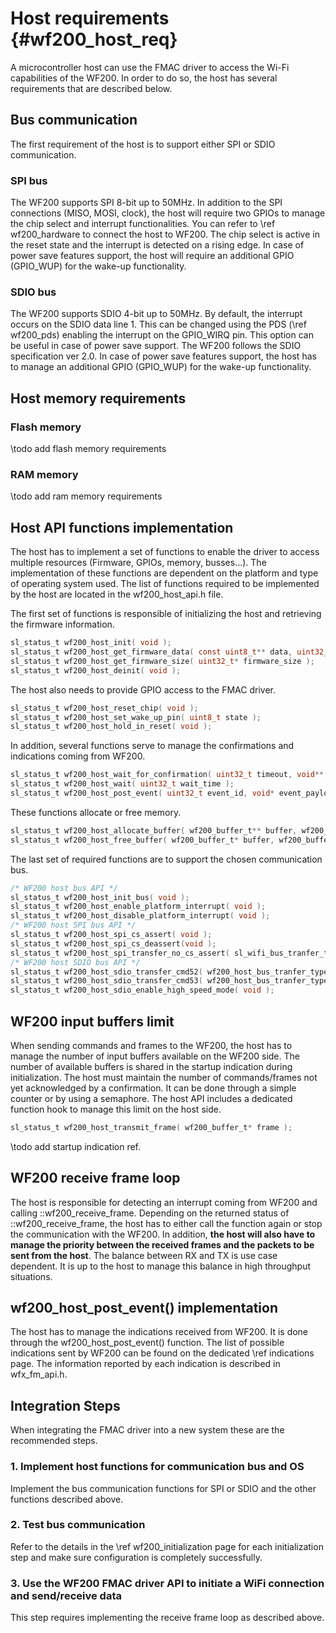 Host requirements	{#wf200_host_req}  
============

A microcontroller host can use the FMAC driver to access the Wi-Fi capabilities of the WF200. In order to do so, the host has several requirements that are described below.

## Bus communication
The first requirement of the host is to support either SPI or SDIO communication.

### SPI bus
The WF200 supports SPI 8-bit up to 50MHz. In addition to the SPI connections (MISO, MOSI, clock), the host will require two GPIOs to manage the chip select and interrupt functionalities. You can refer to \ref wf200_hardware to connect the host to WF200. 
The chip select is active in the reset state and the interrupt is detected on a rising edge. In case of power save features support, the host will require an additional GPIO (GPIO_WUP) for the wake-up functionality.

### SDIO bus
The WF200 supports SDIO 4-bit up to 50MHz. By default, the interrupt occurs on the SDIO data line 1. This can be changed using the PDS (\ref wf200_pds) enabling the interrupt on the GPIO_WIRQ pin. This option can be useful in case of power save support. 
The WF200 follows the SDIO specification ver 2.0. In case of power save features support, the host has to manage an additional GPIO (GPIO_WUP) for the wake-up functionality.

## Host memory requirements

### Flash memory
\todo add flash memory requirements

### RAM memory
\todo add ram memory requirements

## Host API functions implementation
The host has to implement a set of functions to enable the driver to access multiple resources (Firmware, GPIOs, memory, busses...). The implementation of these functions are dependent on the platform and type of operating system used.
The list of functions required to be implemented by the host are located in the wf200_host_api.h file.

The first set of functions is responsible of initializing the host and retrieving the firmware information.
```c
sl_status_t wf200_host_init( void );
sl_status_t wf200_host_get_firmware_data( const uint8_t** data, uint32_t data_size );
sl_status_t wf200_host_get_firmware_size( uint32_t* firmware_size );
sl_status_t wf200_host_deinit( void );
```
The host also needs to provide GPIO access to the FMAC driver.
```c
sl_status_t wf200_host_reset_chip( void );
sl_status_t wf200_host_set_wake_up_pin( uint8_t state );
sl_status_t wf200_host_hold_in_reset( void );
```
In addition, several functions serve to manage the confirmations and indications coming from WF200.
```c
sl_status_t wf200_host_wait_for_confirmation( uint32_t timeout, void** event_payload_out );
sl_status_t wf200_host_wait( uint32_t wait_time );
sl_status_t wf200_host_post_event( uint32_t event_id, void* event_payload, uint32_t event_payload_length );
```
These functions allocate or free memory.
```c
sl_status_t wf200_host_allocate_buffer( wf200_buffer_t** buffer, wf200_buffer_type_t type, uint32_t buffer_size, uint32_t wait_duration );
sl_status_t wf200_host_free_buffer( wf200_buffer_t* buffer, wf200_buffer_type_t type );
```
The last set of required functions are to support the chosen communication bus. 
```c
/* WF200 host bus API */
sl_status_t wf200_host_init_bus( void );
sl_status_t wf200_host_enable_platform_interrupt( void );
sl_status_t wf200_host_disable_platform_interrupt( void );
/* WF200 host SPI bus API */
sl_status_t wf200_host_spi_cs_assert( void );
sl_status_t wf200_host_spi_cs_deassert(void );
sl_status_t wf200_host_spi_transfer_no_cs_assert( sl_wifi_bus_tranfer_type_t type, uint8_t* buffer, uint16_t buffer_length );
/* WF200 host SDIO bus API */
sl_status_t wf200_host_sdio_transfer_cmd52( wf200_host_bus_tranfer_type_t type, uint8_t function, uint32_t address, uint8_t* buffer );
sl_status_t wf200_host_sdio_transfer_cmd53( wf200_host_bus_tranfer_type_t type, uint8_t function, uint32_t address, uint8_t* buffer, uint16_t buffer_length );
sl_status_t wf200_host_sdio_enable_high_speed_mode( void );
```

## WF200 input buffers limit
When sending commands and frames to the WF200, the host has to manage the number of input buffers available on the WF200 side. The number of available buffers is shared in the startup indication during initialization.
The host must maintain the number of commands/frames not yet acknowledged by a confirmation. It can be done through a simple counter or by using a semaphore. The host API includes a dedicated function hook to manage this limit on the host side.
```c
sl_status_t wf200_host_transmit_frame( wf200_buffer_t* frame );
```
\todo add startup indication ref.

## WF200 receive frame loop

The host is responsible for detecting an interrupt coming from WF200 and calling ::wf200_receive_frame. Depending on the returned status of ::wf200_receive_frame, the host has to either call the function again or stop the communication with the WF200. In addition, **the host will also have to manage the priority between the received frames and the packets to be sent from the host**.
The balance between RX and TX is use case dependent. It is up to the host to manage this balance in high throughput situations.

## wf200_host_post_event() implementation
The host has to manage the indications received from WF200. It is done through the wf200_host_post_event() function. The list of possible indications sent by WF200 can be found on the dedicated \ref indications page.
The information reported by each indication is described in wfx_fm_api.h.

## Integration Steps

When integrating the FMAC driver into a new system these are the recommended steps.

### 1. Implement host functions for communication bus and OS
Implement the bus communication functions for SPI or SDIO and the other functions described above.

### 2. Test bus communication
Refer to the details in the \ref wf200_initialization page for each initialization step and make sure configuration is completely successfully.

### 3. Use the WF200 FMAC driver API to initiate a WiFi connection and send/receive data
This step requires implementing the receive frame loop as described above.